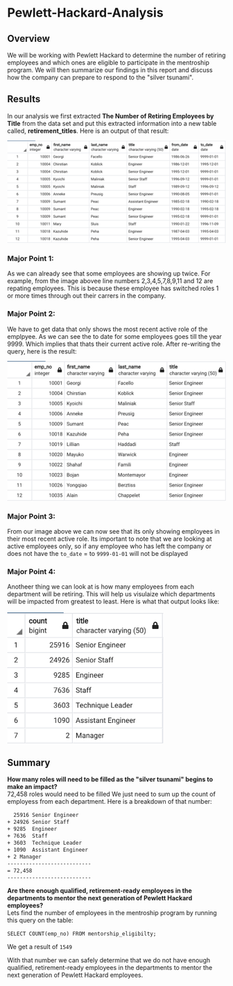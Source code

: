 # Pewlett-Hackard-Analysis

## Overview
We will be working with Pewlett Hackard to determine the number of retiring employees and which ones are eligible to participate in the mentroship program. We will then summarize our findings in this report and discuss how the company can prepare to respond to the "silver tsunami". 
## Results

In our analysis we first extracted **The Number of Retiring Employees by Title** from the data set and put this extracted information into a new table called, **retirement_titles**.  Here is an output of that result:

<img src="/Screenshots/retirement_titles_png.png" alt="pyberData_table_summary" width=750><br>

### Major Point 1:
As we can already see that some employees are showing up twice. For example, from the image abovee line numbers 2,3,4,5,7,8,9,11 and 12 are repating employees. This is because these employee has switched roles 1 or more times through out their carrers in the company.

### Major Point 2:
We have to get data that only shows the most recent active role of the emplpyee. As we can see the to date for some employees goes till the year 9999. Which implies that thats their current active role. After re-writing the query, here is the result:

<img src="/Screenshots/unique_titles.png" alt="pyberData_table_summary" width=600><br>
### Major Point 3:
From our image above we can now see that its only showing employees in their most recent active role. Its important to note that we are looking at active employees only, so if any employee who has left the company or does not have the `to_date` = to `9999-01-01` will not be displayed

### Major Point 4:
Anotheer thing we can look at is how many employees from each department will be retiring. This will help us visulaize which departments will be impacted from greatest to least. Here is what that output looks like:<br><br>
<img src="/Screenshots/retiring_titles.png" alt="pyberData_table_summary" width=360><br>

## Summary 
**How many roles will need to be filled as the "silver tsunami" begins to make an impact?** <br>
72,458 roles would need to be filled
We just need to sum up the count of employess from each department. Here is a breakdown of that number:
```
  25916	Senior Engineer
+ 24926	Senior Staff
+ 9285	Engineer
+ 7636	Staff
+ 3603	Technique Leader
+ 1090	Assistant Engineer
+ 2	Manager
---------------------------
= 72,458 
---------------------------
```

**Are there enough qualified, retirement-ready employees in the departments to mentor the next generation of Pewlett Hackard employees?**<br>
Lets find the number of employees in the mentroship program by running this query on the table:
```
SELECT COUNT(emp_no) FROM mentorship_eligibilty;
```
We get a result of `1549`

With that number we can safely determine that we do not have enough qualified, retirement-ready employees in the departments to mentor the next generation of Pewlett Hackard employees.



